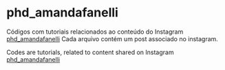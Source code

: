 # phd_amandafanelli
Códigos com tutoriais relacionados ao conteúdo do Instagram [phd_amandafanelli](https://www.instagram.com/phd_amandafanelli/)
Cada arquivo contém um post associado no instagram.

Codes are tutorials, related to content shared on Instagram [phd_amandafanelli](https://www.instagram.com/phd_amandafanelli/)
